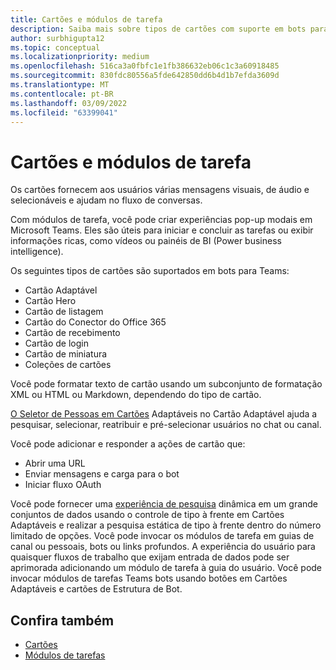 ```yaml
---
title: Cartões e módulos de tarefa
description: Saiba mais sobre tipos de cartões com suporte em bots para Teams, como cartões adaptáveis, cartão Hero, cartão thumbnail e muito mais. Saiba mais sobre ações de cartão e invocando módulos de tarefas em canais, bots ou links profundos.
author: surbhigupta12
ms.topic: conceptual
ms.localizationpriority: medium
ms.openlocfilehash: 516ca3a0fbfc1e1fb386632eb06c1c3a60918485
ms.sourcegitcommit: 830fdc80556a5fde642850dd6b4d1b7efda3609d
ms.translationtype: MT
ms.contentlocale: pt-BR
ms.lasthandoff: 03/09/2022
ms.locfileid: "63399041"
---
```

# <a name="cards-and-task-modules"></a>Cartões e módulos de tarefa

Os cartões fornecem aos usuários várias mensagens visuais, de áudio e selecionáveis e ajudam no fluxo de conversas.

Com módulos de tarefa, você pode criar experiências pop-up modais em Microsoft Teams. Eles são úteis para iniciar e concluir as tarefas ou exibir informações ricas, como vídeos ou painéis de BI (Power business intelligence).

Os seguintes tipos de cartões são suportados em bots para Teams:

* Cartão Adaptável
* Cartão Hero
* Cartão de listagem
* Cartão do Conector do Office 365
* Cartão de recebimento
* Cartão de login
* Cartão de miniatura
* Coleções de cartões

Você pode formatar texto de cartão usando um subconjunto de formatação XML ou HTML ou Markdown, dependendo do tipo de cartão.

[O Seletor de Pessoas em Cartões](cards/people-picker.md) Adaptáveis no Cartão Adaptável ajuda a pesquisar, selecionar, reatribuir e pré-selecionar usuários no chat ou canal.

Você pode adicionar e responder a ações de cartão que:

* Abrir uma URL
* Enviar mensagens e carga para o bot
* Iniciar fluxo OAuth

Você pode fornecer uma [experiência de pesquisa](~/task-modules-and-cards/cards/dynamic-search.md) dinâmica em um grande conjuntos de dados usando o controle de tipo à frente em Cartões Adaptáveis e realizar a pesquisa estática de tipo à frente dentro do número limitado de opções. Você pode invocar os módulos de tarefa em guias de canal ou pessoais, bots ou links profundos. A experiência do usuário para quaisquer fluxos de trabalho que exijam entrada de dados pode ser aprimorada adicionando um módulo de tarefa à guia do usuário. Você pode invocar módulos de tarefas Teams bots usando botões em Cartões Adaptáveis e cartões de Estrutura de Bot.

## <a name="see-also"></a>Confira também

* [Cartões](~/task-modules-and-cards/what-are-cards.md)
* [Módulos de tarefas](~/task-modules-and-cards/what-are-task-modules.md)
